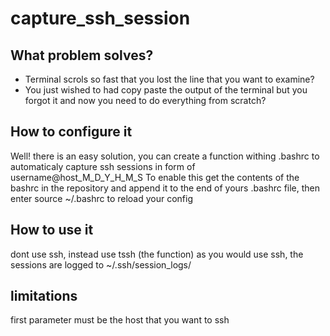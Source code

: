 # capture_ssh_session

## What problem solves?
* Terminal scrols so fast that you lost the line that you want to examine?
* You just wished to had copy paste the output of the terminal but you forgot it and now you need to do everything from scratch?

## How to configure it
Well! there is an easy solution, you can create a function withing .bashrc to automaticaly capture ssh sessions in form of username@host_M_D_Y_H_M_S
To enable this get the contents of the bashrc in the repository and append it to the end of yours .bashrc file, then enter source ~/.bashrc to reload your config

## How to use it
dont use ssh, instead use tssh (the function) as you would use ssh, the sessions are logged to  ~/.ssh/session_logs/

## limitations
first parameter must be the host that you want to ssh
